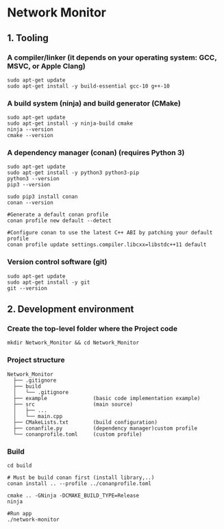<h1> Network Monitor </h1>

## 1. Tooling
### A compiler/linker (it depends on your operating system: GCC, MSVC, or Apple Clang)
```shell
sudo apt-get update
sudo apt-get install -y build-essential gcc-10 g++-10
```

### A build system (ninja) and build generator (CMake)
```shell
sudo apt-get update
sudo apt-get install -y ninja-build cmake
ninja --version
cmake --version
```

### A dependency manager (conan) (requires Python 3)
```shell
sudo apt-get update
sudo apt-get install -y python3 python3-pip
python3 --version
pip3 --version

sudo pip3 install conan
conan --version

#Generate a default conan profile
conan profile new default --detect

#Configure conan to use the latest C++ ABI by patching your default profile
conan profile update settings.compiler.libcxx=libstdc++11 default
```

### Version control software (git)
```shell
sudo apt-get update
sudo apt-get install -y git
git --version
```

## 2. Development environment
### Create the top-level folder where the Project code
```shell
mkdir Network_Monitor && cd Network_Monitor
```

### Project structure
```
Network_Monitor
  ├── .gitignore
  ├── build
  │   └── .gitignore
  ├── example               (basic code implementation example)
  ├── src                   (main source)
  │   ├── ...
  │   └── main.cpp
  ├── CMakeLists.txt        (build configuration)
  ├── conanfile.py          (dependency manager)custom profile
  └── conanprofile.toml     (custom profile)

```

### Build
```shell
cd build

# Must be build conan first (install library,..)
conan install .. --profile ../conanprofile.toml

cmake .. -GNinja -DCMAKE_BUILD_TYPE=Release
ninja

#Run app
./network-monitor
```
